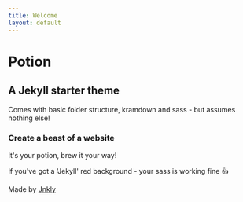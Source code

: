 ```yaml
---
title: Welcome
layout: default
---
```


# Potion

## A Jekyll starter theme

Comes with basic folder structure, kramdown and sass - but assumes nothing else!

### Create a beast of a website

It's your potion, brew it your way!

If you've got a 'Jekyll' red background - your sass is working fine :+1:

Made by [Jnkly](http://johnkelly.design/)
